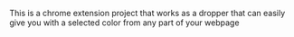 This is a chrome extension project that works as a dropper that can easily give you with a selected color from any part of your webpage
